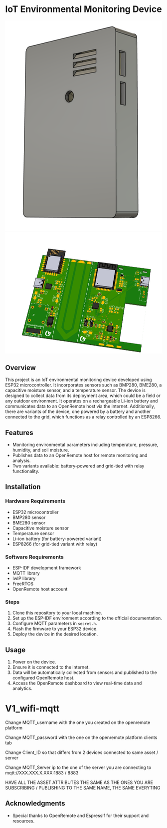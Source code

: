 
# IoT Environmental Monitoring Device

![Device Housing](Assets/case1.png)
![PCB](Assets/PCB1.png)

## Overview

This project is an IoT environmental monitoring device developed using ESP32 microcontroller. It incorporates sensors such as BMP280, BME280, a capacitive moisture sensor, and a temperature sensor. The device is designed to collect data from its deployment area, which could be a field or any outdoor environment. It operates on a rechargeable Li-ion battery and communicates data to an OpenRemote host via the internet. Additionally, there are variants of the device, one powered by a battery and another connected to the grid, which functions as a relay controlled by an ESP8266.

## Features

- Monitoring environmental parameters including temperature, pressure, humidity, and soil moisture.
- Publishes data to an OpenRemote host for remote monitoring and analysis.
- Two variants available: battery-powered and grid-tied with relay functionality.

## Installation

### Hardware Requirements
- ESP32 microcontroller
- BMP280 sensor
- BME280 sensor
- Capacitive moisture sensor
- Temperature sensor
- Li-ion battery (for battery-powered variant)
- ESP8266 (for grid-tied variant with relay)

### Software Requirements
- ESP-IDF development framework
- MQTT library
- lwIP library
- FreeRTOS
- OpenRemote host account

### Steps
1. Clone this repository to your local machine.
2. Set up the ESP-IDF environment according to the official documentation.
3. Configure MQTT parameters in `secret.h`.
4. Flash the firmware to your ESP32 device.
5. Deploy the device in the desired location.

## Usage

1. Power on the device.
2. Ensure it is connected to the internet.
3. Data will be automatically collected from sensors and published to the configured OpenRemote host.
4. Access the OpenRemote dashboard to view real-time data and analytics.


# V1_wifi-mqtt
Change MQTT_username with the one you created on the openremote platform 

Change MQTT_password with the one on the openremote platform clients tab

Change Client_ID so that differs from 2 devices connected to same asset / server

Change MQTT_Server ip to the one of the server you are connecting to mqtt://XXX.XXX.X.XXX:1883 / 8883 

HAVE ALL THE ASSET ATTRIBUTES THE SAME AS THE ONES YOU ARE SUBSCRIBING / PUBLISHING TO  THE SAME NAME, THE SAME EVERYTING 

## Acknowledgments

- Special thanks to OpenRemote and Espressif for their support and resources.

